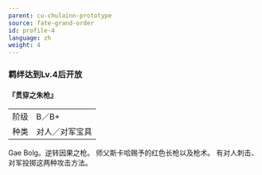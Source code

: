 ```yaml
---
parent: cu-chulainn-prototype
source: fate-grand-order
id: profile-4
language: zh
weight: 4
---
```


### 羁绊达到Lv.4后开放

#### 『贯穿之朱枪』

<table>
  <tr><td>阶级</td><td>B／B+</td></tr>
  <tr><td>种类</td><td>对人／对军宝具</td></tr>
</table>

Gae Bolg。逆转因果之枪。
师父斯卡哈赐予的红色长枪以及枪术。
有对人刺击、对军投掷这两种攻击方法。
